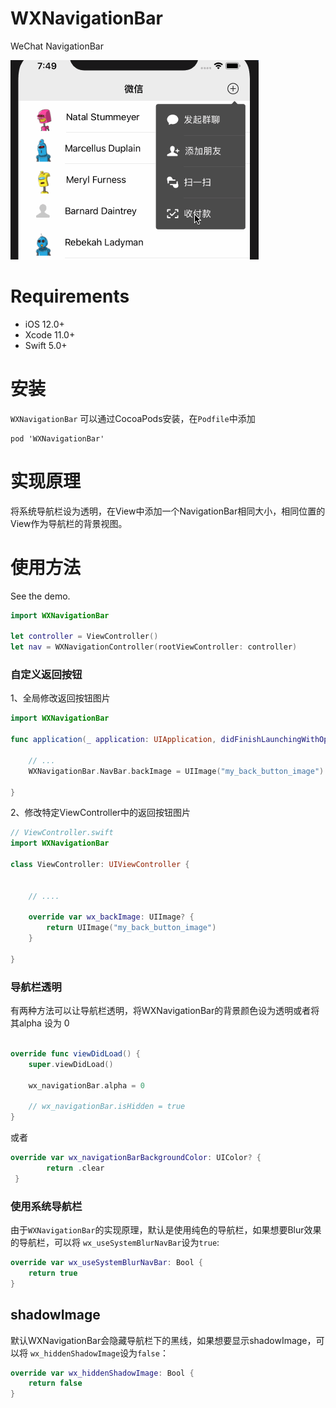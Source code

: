 # WXNavigationBar
WeChat NavigationBar

![](Assets/navigationbar01.gif)

# Requirements

- iOS 12.0+
- Xcode 11.0+
- Swift 5.0+

# 安装

`WXNavigationBar` 可以通过CocoaPods安装，在`Podfile`中添加

```
pod 'WXNavigationBar'
```


# 实现原理

将系统导航栏设为透明，在View中添加一个NavigationBar相同大小，相同位置的View作为导航栏的背景视图。


# 使用方法

See the demo.

```swift
import WXNavigationBar

let controller = ViewController()
let nav = WXNavigationController(rootViewController: controller)
```

### 自定义返回按钮


1、全局修改返回按钮图片

```swift
import WXNavigationBar

func application(_ application: UIApplication, didFinishLaunchingWithOptions launchOptions: [UIApplication.LaunchOptionsKey: Any]?) -> Bool {

	// ...
	WXNavigationBar.NavBar.backImage = UIImage("my_back_button_image")

}

```


2、修改特定ViewController中的返回按钮图片

```swift
// ViewController.swift
import WXNavigationBar

class ViewController: UIViewController {
	

	// ....

	override var wx_backImage: UIImage? {
		return UIImage("my_back_button_image")
	}

}

```


### 导航栏透明


有两种方法可以让导航栏透明，将WXNavigationBar的背景颜色设为透明或者将其alpha 设为 0

```swift

override func viewDidLoad() {
	super.viewDidLoad()
	
	wx_navigationBar.alpha = 0	

	// wx_navigationBar.isHidden = true
}

```

或者

```swift
override var wx_navigationBarBackgroundColor: UIColor? {
        return .clear
 }
```

### 使用系统导航栏

由于`WXNavigationBar`的实现原理，默认是使用纯色的导航栏，如果想要Blur效果的导航栏，可以将 `wx_useSystemBlurNavBar`设为`true`:

```swift
override var wx_useSystemBlurNavBar: Bool {
    return true
}
```

## shadowImage

默认WXNavigationBar会隐藏导航栏下的黑线，如果想要显示shadowImage，可以将 `wx_hiddenShadowImage`设为`false`：


```swift
override var wx_hiddenShadowImage: Bool {
    return false
}
```


